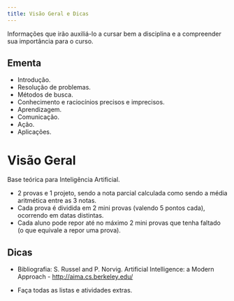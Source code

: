 ```yaml
---
title: Visão Geral e Dicas
---
```


Informações que irão auxiliá-lo a cursar bem a disciplina e a compreender sua importância para o curso.

## Ementa

- Introdução.
- Resolução de problemas.
- Métodos de busca.
- Conhecimento e raciocínios precisos e imprecisos.
- Aprendizagem.
- Comunicação.
- Ação.
- Aplicações.

# Visão Geral

Base teórica para Inteligência Artificial. 
- 2 provas e 1 projeto, sendo a nota parcial calculada como sendo a média aritmética entre as 3 notas.
- Cada prova é dividida em 2 mini provas (valendo 5 pontos cada), ocorrendo em datas distintas.
- Cada aluno pode repor até no máximo 2 mini provas que tenha faltado (o que equivale a repor uma prova).


## Dicas

- Bibliografia: S. Russel and P. Norvig. Artificial Intelligence: a Modern Approach - http://aima.cs.berkeley.edu/

- Faça todas as listas e atividades extras. 
  
